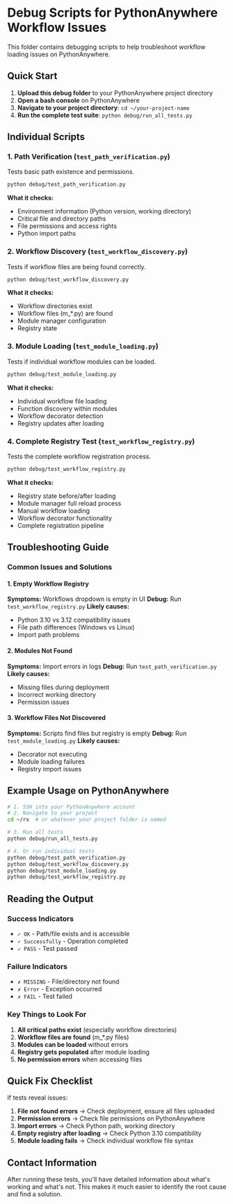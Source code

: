 # Debug Scripts for PythonAnywhere Workflow Issues

This folder contains debugging scripts to help troubleshoot workflow loading issues on PythonAnywhere.

## Quick Start

1. **Upload this debug folder** to your PythonAnywhere project directory
2. **Open a bash console** on PythonAnywhere
3. **Navigate to your project directory**: `cd ~/your-project-name`
4. **Run the complete test suite**: `python debug/run_all_tests.py`

## Individual Scripts

### 1. Path Verification (`test_path_verification.py`)
Tests basic path existence and permissions.

```bash
python debug/test_path_verification.py
```

**What it checks:**
- Environment information (Python version, working directory)
- Critical file and directory paths
- File permissions and access rights
- Python import paths

### 2. Workflow Discovery (`test_workflow_discovery.py`)
Tests if workflow files are being found correctly.

```bash
python debug/test_workflow_discovery.py
```

**What it checks:**
- Workflow directories exist
- Workflow files (m_*.py) are found
- Module manager configuration
- Registry state

### 3. Module Loading (`test_module_loading.py`)
Tests if individual workflow modules can be loaded.

```bash
python debug/test_module_loading.py
```

**What it checks:**
- Individual workflow file loading
- Function discovery within modules
- Workflow decorator detection
- Registry updates after loading

### 4. Complete Registry Test (`test_workflow_registry.py`)
Tests the complete workflow registration process.

```bash
python debug/test_workflow_registry.py
```

**What it checks:**
- Registry state before/after loading
- Module manager full reload process
- Manual workflow loading
- Workflow decorator functionality
- Complete registration pipeline

## Troubleshooting Guide

### Common Issues and Solutions

#### 1. **Empty Workflow Registry**
**Symptoms:** Workflows dropdown is empty in UI
**Debug:** Run `test_workflow_registry.py`
**Likely causes:**
- Python 3.10 vs 3.12 compatibility issues
- File path differences (Windows vs Linux)
- Import path problems

#### 2. **Modules Not Found**
**Symptoms:** Import errors in logs
**Debug:** Run `test_path_verification.py`
**Likely causes:**
- Missing files during deployment
- Incorrect working directory
- Permission issues

#### 3. **Workflow Files Not Discovered**
**Symptoms:** Scripts find files but registry is empty
**Debug:** Run `test_module_loading.py`
**Likely causes:**
- Decorator not executing
- Module loading failures
- Registry import issues

## Example Usage on PythonAnywhere

```bash
# 1. SSH into your PythonAnywhere account
# 2. Navigate to your project
cd ~/rx  # or whatever your project folder is named

# 3. Run all tests
python debug/run_all_tests.py

# 4. Or run individual tests
python debug/test_path_verification.py
python debug/test_workflow_discovery.py
python debug/test_module_loading.py
python debug/test_workflow_registry.py
```

## Reading the Output

### Success Indicators
- `✓ OK` - Path/file exists and is accessible
- `✓ Successfully` - Operation completed
- `✓ PASS` - Test passed

### Failure Indicators  
- `✗ MISSING` - File/directory not found
- `✗ Error` - Exception occurred
- `✗ FAIL` - Test failed

### Key Things to Look For

1. **All critical paths exist** (especially workflow directories)
2. **Workflow files are found** (m_*.py files)
3. **Modules can be loaded** without errors
4. **Registry gets populated** after module loading
5. **No permission errors** when accessing files

## Quick Fix Checklist

If tests reveal issues:

1. **File not found errors** → Check deployment, ensure all files uploaded
2. **Permission errors** → Check file permissions on PythonAnywhere
3. **Import errors** → Check Python path, working directory
4. **Empty registry after loading** → Check Python 3.10 compatibility
5. **Module loading fails** → Check individual workflow file syntax

## Contact Information

After running these tests, you'll have detailed information about what's working and what's not. This makes it much easier to identify the root cause and find a solution.